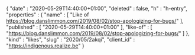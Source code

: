 {
  "date" : "2020-05-29T14:40:00+01:00",
  "deleted" : false,
  "h" : "h-entry",
  "properties" : {
    "name" : [ "Like of https://blog.danslimmon.com/2019/08/02/stop-apologizing-for-bugs/" ],
    "published" : [ "2020-05-29T14:40:00+01:00" ],
    "like-of" : [ "https://blog.danslimmon.com/2019/08/02/stop-apologizing-for-bugs/" ]
  },
  "kind" : "likes",
  "slug" : "2020/05/2akqi",
  "client_id" : "https://indigenous.realize.be"
}
